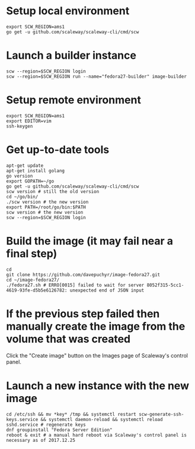 # Setup local environment
```
export SCW_REGION=ams1
go get -u github.com/scaleway/scaleway-cli/cmd/scw
```

# Launch a builder instance
```
scw --region=$SCW_REGION login
scw --region=$SCW_REGION run --name="fedora27-builder" image-builder
```

# Setup remote environment
```
export SCW_REGION=ams1
export EDITOR=vim
ssh-keygen
```

# Get up-to-date tools
```
apt-get update
apt-get install golang
go version
export GOPATH=~/go
go get -u github.com/scaleway/scaleway-cli/cmd/scw
scw version # still the old version
cd ~/go/bin/
./scw version # the new version
export PATH=/root/go/bin:$PATH
scw version # the new version
scw --region=$SCW_REGION login
```

# Build the image (it may fail near a final step)
```
cd
git clone https://github.com/davepuchyr/image-fedora27.git
cd ~/image-fedora27/
./fedora27.sh # ERRO[0015] failed to wait for server 8052f315-5cc1-4619-93fe-d5b5e6126782: unexpected end of JSON input
```

# If the previous step failed then manually create the image from the volume that was created
Click the "Create image" button on the Images page of Scaleway's control panel.

# Launch a new instance with the new image
```
cd /etc/ssh && mv *key* /tmp && systemctl restart scw-generate-ssh-keys.service && systemctl daemon-reload && systemctl reload sshd.service # regenerate keys
dnf groupinstall "Fedora Server Edition"
reboot & exit # a manual hard reboot via Scaleway's control panel is necessary as of 2017.12.25
```

